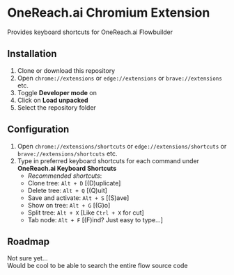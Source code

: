 # OneReach.ai Chromium Extension
Provides keyboard shortcuts for OneReach.ai Flowbuilder

## Installation
1. Clone or download this repository
1. Open `chrome://extensions` or `edge://extensions` or `brave://extensions` etc.
1. Toggle **Developer mode** on
1. Click on **Load unpacked**
1. Select the repository folder

## Configuration
1. Open `chrome://extensions/shortcuts` or `edge://extensions/shortcuts` or `brave://extensions/shortcuts` etc.
1. Type in preferred keyboard shortcuts for each command under **OneReach.ai Keyboard Shortcuts**
    - *Recommended shortcuts*:
    - Clone tree: `Alt + D` [(D)uplicate]
    - Delete tree: `Alt + Q` [(Q)uit]
    - Save and activate: `Alt + S` [(S)ave]
    - Show on tree: `Alt + G` [(G)o]
    - Split tree: `Alt + X` [Like `Ctrl + X` for cut]
    - Tab node: `Alt + F` [(F)ind? Just easy to type...]
    
## Roadmap
Not sure yet...  
Would be cool to be able to search the entire flow source code
